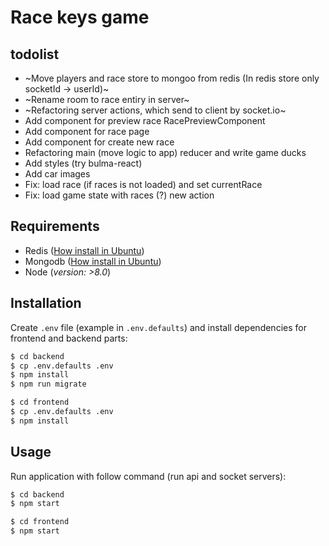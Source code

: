 # Race keys game

## todolist

- ~Move players and race store to mongoo from redis (In redis store only socketId -> userId)~
- ~Rename room to race entiry in server~
- ~Refactoring server actions, which send to client by socket.io~
- Add component for preview race RacePreviewComponent
- Add component for race page
- Add component for create new race
- Refactoring main (move logic to app) reducer and write game ducks
- Add styles (try bulma-react)
- Add car images
- Fix: load race (if races is not loaded) and set currentRace
- Fix: load game state with races (?) new action

## Requirements

- Redis ([How install in Ubuntu](https://www.digitalocean.com/community/tutorials/how-to-install-and-configure-redis-on-ubuntu-16-04))
- Mongodb ([How install in Ubuntu](https://www.digitalocean.com/community/tutorials/how-to-install-mongodb-on-ubuntu-16-04))
- Node (*version: >8.0*)

## Installation

Create `.env` file (example in `.env.defaults`) and install dependencies for frontend and backend parts:

```bash
$ cd backend
$ cp .env.defaults .env
$ npm install
$ npm run migrate

$ cd frontend
$ cp .env.defaults .env
$ npm install
```

## Usage

Run application with follow command (run api and socket servers):


```bash
$ cd backend
$ npm start

$ cd frontend
$ npm start
```
